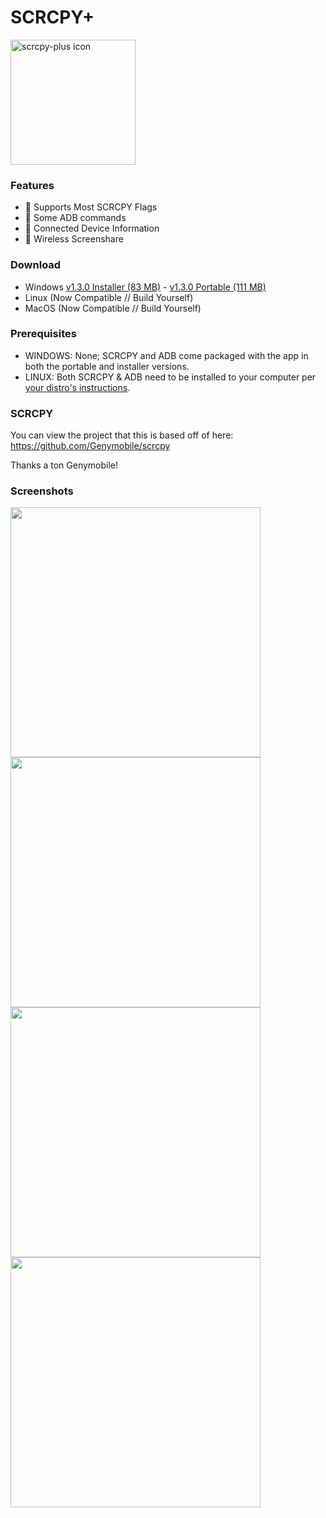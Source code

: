 # SCRCPY+

<img src="https://github.com/Frontesque/scrcpy-plus/raw/main/icons/SCRCPY%2B.png" alt="scrcpy-plus icon" width="200"/>

### Features
- 🚩 Supports Most SCRCPY Flags
- 🤖 Some ADB commands
- 📱 Connected Device Information
- 📶 Wireless Screenshare

### Download
- Windows [v1.3.0 Installer (83 MB)](https://github.com/Frontesque/scrcpy-plus/releases/download/1.3.0/scrcpy-plus-1.3.0-installer-win-x64.exe) - [v1.3.0 Portable (111 MB)](https://github.com/Frontesque/scrcpy-plus/releases/download/1.3.0/scrcpy-plus-1.3.0-portable-win-x64.zip)
- Linux (Now Compatible // Build Yourself)
- MacOS (Now Compatible // Build Yourself)

### Prerequisites
- WINDOWS: None; SCRCPY and ADB come packaged with the app in both the portable and installer versions.
- LINUX:   Both SCRCPY & ADB need to be installed to your computer per [your distro's instructions](https://github.com/Genymobile/scrcpy#linux).

### SCRCPY
You can view the project that this is based off of here:
https://github.com/Genymobile/scrcpy

Thanks a ton Genymobile!

### Screenshots
<img src="https://api.celeste.photos/uploads/ee556ec1-7ac3-44ea-a1f0-541667d58879/h9SaT1Vv.png" height="400" />
<img src="https://api.celeste.photos/uploads/ee556ec1-7ac3-44ea-a1f0-541667d58879/UN8KRbIc.png" height="400" />
<img src="https://api.celeste.photos/uploads/ee556ec1-7ac3-44ea-a1f0-541667d58879/nR9bPpdW.png" height="400" />
<img src="https://api.celeste.photos/uploads/ee556ec1-7ac3-44ea-a1f0-541667d58879/FpD7bxKj.png" height="400" />
